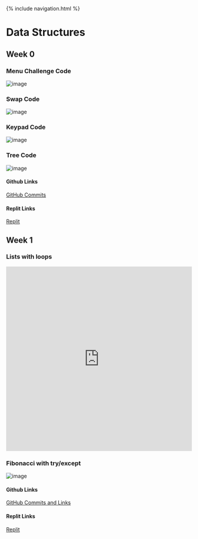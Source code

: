 {% include navigation.html %}

# Data Structures

## Week 0

### Menu Challenge Code
![image](https://user-images.githubusercontent.com/77864093/158083190-d192270d-fe05-4420-88c2-058bc518e944.png)

### Swap Code
![image](https://user-images.githubusercontent.com/77864093/158109129-05dccdf8-d80c-4d1a-a2b4-06b83953150b.png)

### Keypad Code
![image](https://user-images.githubusercontent.com/77864093/158101274-571247ee-4399-49e5-b320-7f8fedd72f9c.png)

### Tree Code
![image](https://user-images.githubusercontent.com/77864093/158115651-155910f6-d924-4c5a-b68f-928926ae8332.png)

#### Github Links
[GitHub Commits](https://github.com/lucasho22/flask_portfolio/issues/2)

#### Replit Links
[Replit](https://replit.com/@lucasho22/flaskportfolio-2#swap.py)


## Week 1

### Lists with loops
<iframe frameborder="0" width="100%" height="500px" src="https://replit.com/@lucasho22/flaskportfolio-2?embed=true"> </iframe>

### Fibonacci with try/except
![image](https://user-images.githubusercontent.com/77864093/159205789-076389f5-8635-4c3a-9328-315d53b41750.png)

#### Github Links
[GitHub Commits and Links](https://github.com/lucasho22/flask_portfolio/issues/5)

#### Replit Links
[Replit](https://replit.com/@lucasho22/flaskportfolio-2#main.py)
